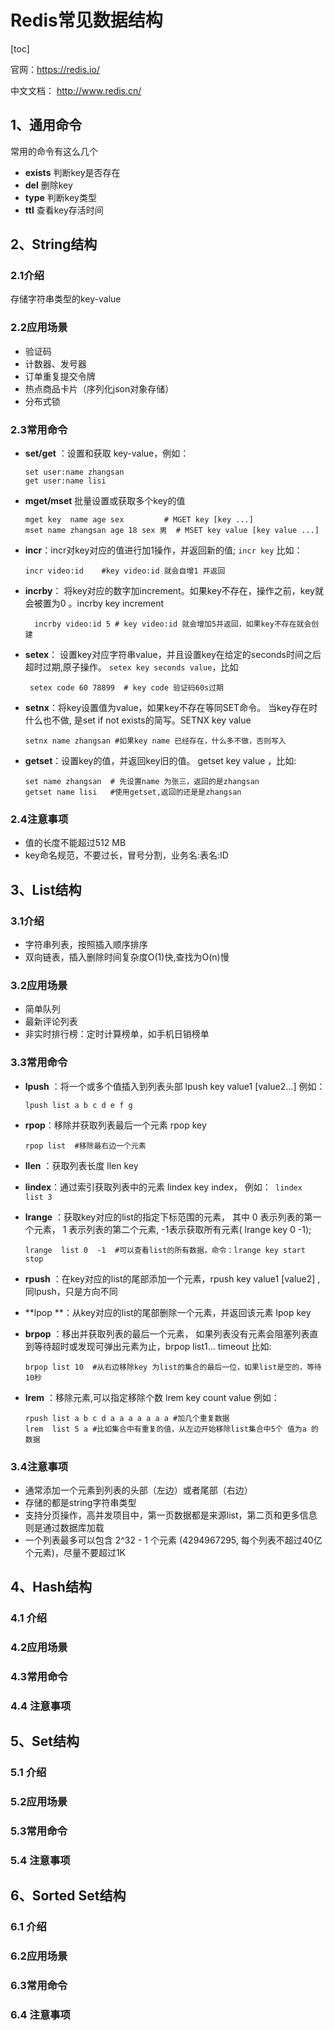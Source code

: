 # Redis常见数据结构

[toc]

官网：https://redis.io/

中文文档： http://www.redis.cn/  

## 1、通用命令

常用的命令有这么几个

- **exists** 判断key是否存在
- **del**  删除key
- **type**  判断key类型
- **ttl**  查看key存活时间

## 2、String结构

### 2.1介绍

存储字符串类型的key-value

### 2.2应用场景

- 验证码
- 计数器、发号器
- 订单重复提交令牌
- 热点商品卡片（序列化json对象存储）
- 分布式锁

### 2.3常用命令

- **set/get** ：设置和获取 key-value，例如：

  ```shell
  set user:name zhangsan
  get user:name lisi 
  ```

- **mget/mset** 批量设置或获取多个key的值
  
  ```shell
  mget key  name age sex   		 # MGET key [key ...]
  mset name zhangsan age 18 sex 男  # MSET key value [key value ...]
  ```
  
- **incr**：incr对key对应的值进行加1操作，并返回新的值;  `incr key` 比如：
  
  ```shell
  incr video:id    #key video:id 就会自增1 并返回
  ```
  
- **incrby**：	将key对应的数字加increment。如果key不存在，操作之前，key就会被置为0 。incrby key increment
  
  ```shell
    incrby video:id 5 # key video:id 就会增加5并返回，如果key不存在就会创建
  ```
  
- **setex**：	设置key对应字符串value，并且设置key在给定的seconds时间之后超时过期,原子操作。	`setex key seconds value`，比如
  
  ```shell
   setex code 60 78899  # key code 验证码60s过期
  ```
  
- **setnx**：将key设置值为value，如果key不存在等同SET命令。 当key存在时什么也不做,  是set if not exists的简写。SETNX key value
  
  ```shell
  setnx name zhangsan #如果key name 已经存在，什么多不做，否则写入
  ```
  
- **getset**：设置key的值，并返回key旧的值。  getset  key value ，比如:
  
  ```shell
  set name zhangsan  # 先设置name 为张三，返回的是zhangsan
  getset name lisi   #使用getset,返回的还是是zhangsan
  ```

### 2.4注意事项

- 值的长度不能超过512 MB
- key命名规范，不要过长，冒号分割，业务名:表名:ID

## 3、List结构

### 3.1介绍

- 字符串列表，按照插入顺序排序	
- 双向链表，插入删除时间复杂度O(1)快,查找为O(n)慢

### 3.2应用场景

- 简单队列
- 最新评论列表
- 非实时排行榜：定时计算榜单，如手机日销榜单

### 3.3常用命令

- **lpush** ：将一个或多个值插入到列表头部   lpush  key value1 [value2...]  例如：

  ```shell
  lpush list a b c d e f g
  ```

- **rpop**：移除并获取列表最后一个元素 rpop  key 	

  ```shell
  rpop list  #移除最右边一个元素
  ```

- **llen**  ：获取列表长度  llen key 

- **lindex**：通过索引获取列表中的元素 lindex key index， 例如：` lindex  list 3`

- **lrange** ：获取key对应的list的指定下标范围的元素， 其中 0 表示列表的第一个元素， 1 表示列表的第二个元素,  -1表示获取所有元素( lrange key 0 -1);   

  ```shell
  lrange  list 0  -1  #可以查看list的所有数据，命令：lrange key start stop
  ```

- **rpush** ：在key对应的list的尾部添加一个元素，rpush key value1 [value2]  ,同lpush，只是方向不同

- **lpop **：从key对应的list的尾部删除一个元素，并返回该元素 	lpop  key 

- **brpop**	：移出并获取列表的最后一个元素， 如果列表没有元素会阻塞列表直到等待超时或发现可弹出元素为止，brpop  list1...  timeout 比如:

  ```shell
  brpop list 10  #从右边移除key 为list的集合的最后一位，如果list是空的，等待10秒
  ```

- **lrem** ：移除元素,可以指定移除个数 	lrem key count value 例如：

  ```shell
  rpush list a b c d a a a a a a a #加几个重复数据
  lrem  list 5 a #比如集合中有重复的值，从左边开始移除list集合中5个 值为a 的数据
  ```

### 3.4注意事项

- 通常添加一个元素到列表的头部（左边）或者尾部（右边）
- 存储的都是string字符串类型
- 支持分页操作，高并发项目中，第一页数据都是来源list，第二页和更多信息则是通过数据库加载
- 一个列表最多可以包含 2^32 - 1 个元素 (4294967295, 每个列表不超过40亿个元素)，尽量不要超过1K

## 4、Hash结构

### 4.1 介绍

### 4.2应用场景

### 4.3常用命令

### 4.4 注意事项

## 5、Set结构

### 5.1 介绍

### 5.2应用场景

### 5.3常用命令

### 5.4 注意事项

## 6、Sorted Set结构

### 6.1 介绍

### 6.2应用场景

### 6.3常用命令

### 6.4 注意事项



